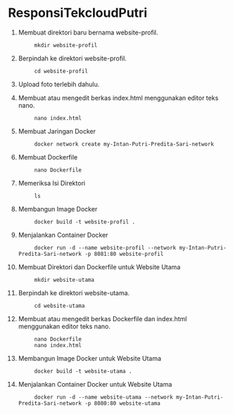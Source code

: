 # ResponsiTekcloudPutri
1. Membuat direktori baru bernama website-profil.
   ```
        mkdir website-profil
   ```
   
3. Berpindah ke direktori website-profil.
   ```
        cd website-profil
   ```

4. Upload foto terlebih dahulu.
   
5. Membuat atau mengedit berkas index.html menggunakan editor teks nano.
   ```
        nano index.html
   ```
     
7. Membuat Jaringan Docker
   ```
        docker network create my-Intan-Putri-Predita-Sari-network
   ```

8. Membuat Dockerfile
   ```
        nano Dockerfile
   ```

9. Memeriksa Isi Direktori
   ```
        ls
   ```
   
10. Membangun Image Docker
    ```
         docker build -t website-profil .
    ```
   
11. Menjalankan Container Docker
    ```
         docker run -d --name website-profil --network my-Intan-Putri-Predita-Sari-network -p 8081:80 website-profil
    ```
     
12. Membuat Direktori dan Dockerfile untuk Website Utama
    ```
         mkdir website-utama
    ```

14. Berpindah ke direktori website-utama.
    ```
         cd website-utama
    ```

16. Membuat atau mengedit berkas Dockerfile dan index.html menggunakan editor teks nano.
    ```
         nano Dockerfile
         nano index.html
    ```

17. Membangun Image Docker untuk Website Utama
    ```
         docker build -t website-utama .
    ```

18. Menjalankan Container Docker untuk Website Utama
    ```
         docker run -d --name website-utama --network my-Intan-Putri-Predita-Sari-network -p 8080:80 website-utama
    ```


     
